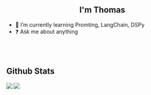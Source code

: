 ## <div align="center">I'm Thomas</div>  

- 🌱 I’m currently learning Promting, LangChain, DSPy
- ❓ Ask me about anything

<br/> 

<!--
## Connect with me  
<div align="center">
<a href="https://github.com/thliang01" target="_blank">
<img src=https://img.shields.io/badge/github-%2324292e.svg?&style=for-the-badge&logo=github&logoColor=white alt=github style="margin-bottom: 5px;" />
</a>
<a href="https://twitter.com/_thliang01" target="_blank">
<img src=https://img.shields.io/badge/twitter-%2300acee.svg?&style=for-the-badge&logo=twitter&logoColor=white alt=twitter style="margin-bottom: 5px;" />
</a>
<a href="https://linkedin.com/in/thliang01" target="_blank">
<img src=https://img.shields.io/badge/linkedin-%231E77B5.svg?&style=for-the-badge&logo=linkedin&logoColor=white alt=linkedin style="margin-bottom: 5px;" />
<!-- </a>
<a href="https://www.kaggle.com/thliang01" target="_blank">
<img src=https://img.shields.io/badge/kaggle-%2344BAE8.svg?&style=for-the-badge&logo=kaggle&logoColor=white alt=kaggle style="margin-bottom: 5px;" />
</a>   -->
</div>  

<br/>  



## Github Stats  
<img src="https://github-readme-stats.vercel.app/api?username=thliang01&show_icons=true&count_private=true&hide_border=true" align="left" />  

<img src="https://github-readme-stats.vercel.app/api/top-langs/?username=thliang01&hide_border=true&layout=compact"/> 
<br />

<br/>
